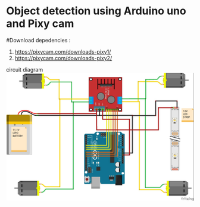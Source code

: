 # Object detection using Arduino uno and Pixy cam

#Download depedencies :
1.    https://pixycam.com/downloads-pixy1/
2.    https://pixycam.com/downloads-pixy2/

circuit diagram 
<img src="https://github.com/bsai-krishna/Object-tracking-using-Arduino-uno/blob/master/CircuitDigram.jpg">

